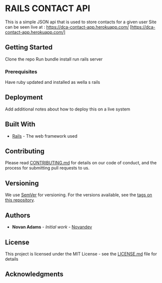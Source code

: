 # RAILS CONTACT API
This is a simple JSON api that is used to store contacts for a given user
Site can be seen live at : https://dca-contact-app.herokuapp.com/ [https://dca-contact-app.herokuapp.com/]

## Getting Started
Clone the repo
Run bundle install
run rails server

### Prerequisites
Have ruby updated and installed as wella s rails


## Deployment

Add additional notes about how to deploy this on a live system

## Built With

* [Rails](https://rubyonrails.org) - The web framework used

## Contributing

Please read [CONTRIBUTING.md](https://gist.github.com/PurpleBooth/b24679402957c63ec426) for details on our code of conduct, and the process for submitting pull requests to us.

## Versioning

We use [SemVer](http://semver.org/) for versioning. For the versions available, see the [tags on this repository](https://github.com/your/project/tags). 

## Authors

* **Novan Adams** - *Initial work* - [Novandev](https://github.com/Novandev)


## License

This project is licensed under the MIT License - see the [LICENSE.md](LICENSE.md) file for details

## Acknowledgments


